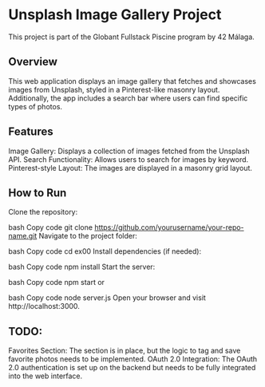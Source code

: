 <h1>Unsplash Image Gallery Project</h1>
This project is part of the Globant Fullstack Piscine program by 42 Málaga.

<h2>Overview</h2>
This web application displays an image gallery that fetches and showcases images from Unsplash, styled in a Pinterest-like masonry layout. Additionally, the app includes a search bar where users can find specific types of photos.

<h2>Features</h2>
Image Gallery: Displays a collection of images fetched from the Unsplash API.
Search Functionality: Allows users to search for images by keyword.
Pinterest-style Layout: The images are displayed in a masonry grid layout.
<h2>How to Run</h2>
Clone the repository:

bash
Copy code
git clone https://github.com/yourusername/your-repo-name.git
Navigate to the project folder:

bash
Copy code
cd ex00
Install dependencies (if needed):

bash
Copy code
npm install
Start the server:

bash
Copy code
npm start
or

bash
Copy code
node server.js
Open your browser and visit http://localhost:3000.

<h2>TODO:</h2>
Favorites Section: The section is in place, but the logic to tag and save favorite photos needs to be implemented.
OAuth 2.0 Integration: The OAuth 2.0 authentication is set up on the backend but needs to be fully integrated into the web interface.
